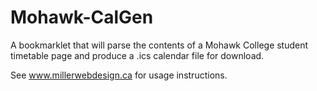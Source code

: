 Mohawk-CalGen
=============

A bookmarklet that will parse the contents of a Mohawk College student timetable page and produce a .ics calendar file for download. 

See www.millerwebdesign.ca for usage instructions.
